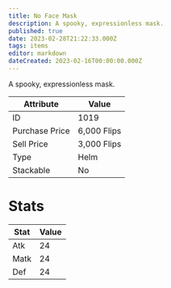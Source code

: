 ```yaml
---
title: No Face Mask
description: A spooky, expressionless mask.
published: true
date: 2023-02-28T21:22:33.000Z
tags: items
editor: markdown
dateCreated: 2023-02-16T00:00:00.000Z
---
```


A spooky, expressionless mask.

|Attribute|Value|
|-|-|
|ID|1019|
|Purchase Price|6,000 Flips|
|Sell Price|3,000 Flips|
|Type|Helm|
|Stackable|No|

# Stats
|Stat|Value|
|-|-|
|Atk|24|
|Matk|24|
|Def|24|
